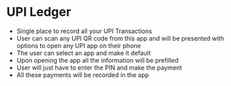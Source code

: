 # UPI Ledger
- Single place to record all your UPI Transactions
- User can scan any UPI QR code from this app and will be presented with options to open any UPI app on their phone
- The user can select an app and make it default
- Upon opening the app all the information will be prefilled
- User will just have to enter the PIN and make the payment
- All these payments will be recorded in the app

